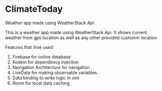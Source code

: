 # ClimateToday
Weather app made using WeatherStack Api

This is a weather app made using WeatherStack Api. It shows current weather from gps location as well as any other provided customm location

Features that ihve used:

1. Firebase for online database
2. Kodein for dependency injection
3. Navigation Architecture for navigation
4. LiveData for making observable variables.
5. Data binding to write logic in xml
6. Room for local data caching
